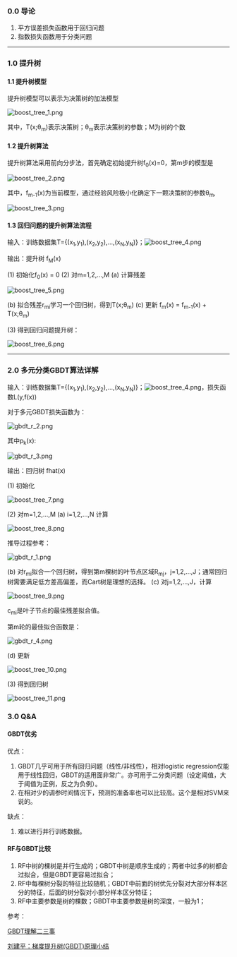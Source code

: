 ﻿### 0.0 导论
1. 平方误差损失函数用于回归问题
2. 指数损失函数用于分类问题

----------

### 1.0 提升树
#### 1.1 提升树模型
提升树模型可以表示为决策树的加法模型

![boost_tree_1.png](https://i.imgur.com/66eVCNJ.png)

其中，T(x;θ<sub>m</sub>)表示决策树；θ<sub>m</sub>表示决策树的参数；M为树的个数

#### 1.2 提升树算法
提升树算法采用前向分步法，首先确定初始提升树f<sub>0</sub>(x)=0，第m步的模型是

![boost_tree_2.png](https://i.imgur.com/kVHXfY6.png)

其中，f<sub>m-1</sub>(x)为当前模型，通过经验风险极小化确定下一颗决策树的参数θ<sub>m</sub>,

![boost_tree_3.png](https://i.imgur.com/wrpus6R.png)

#### 1.3 回归问题的提升树算法流程
输入：训练数据集T={(x<sub>1</sub>,y<sub>1</sub>),(x<sub>2</sub>,y<sub>2</sub>),...,(x<sub>N</sub>,y<sub>N</sub>)}；![boost_tree_4.png](https://i.imgur.com/eHNQkF5.png)

输出：提升树 f<sub>M</sub>(x)

(1) 初始化f<sub>0</sub>(x) = 0
(2) 对m=1,2,...,M
(a) 计算残差

![boost_tree_5.png](https://i.imgur.com/g1b3VWb.png)

(b) 拟合残差r<sub>mi</sub>学习一个回归树，得到T(x;θ<sub>m</sub>)
(c) 更新 f<sub>m</sub>(x) = f<sub>m-1</sub>(x) + T(x;θ<sub>m</sub>)

(3) 得到回归问题提升树：

![boost_tree_6.png](https://i.imgur.com/ausFV8O.png)

----------

### 2.0 多元分类GBDT算法详解

输入：训练数据集T={(x<sub>1</sub>,y<sub>1</sub>),(x<sub>2</sub>,y<sub>2</sub>),...,(x<sub>N</sub>,y<sub>N</sub>)}；![boost_tree_4.png](https://i.imgur.com/eHNQkF5.png)，损失函数L(y,f(x))

对于多元GBDT损失函数为：

![gbdt_r_2.png](https://i.imgur.com/fs13MI8.png)

其中p<sub>k</sub>(x):

![gbdt_r_3.png](https://i.imgur.com/zSONBBM.png)

输出：回归树 fhat(x)

(1) 初始化

![boost_tree_7.png](https://i.imgur.com/cMgPG5Z.png)

(2) 对m=1,2,...,M
(a) i=1,2,...,N 计算

![boost_tree_8.png](https://i.imgur.com/O7J47PL.png)

推导过程参考：

![gbdt_r_1.png](https://i.imgur.com/5t91bWu.png)

(b) 对r<sub>mi</sub>拟合一个回归树，得到第m棵树的叶节点区域R<sub>mj</sub>，j=1,2,...,J；通常回归树需要满足低方差高偏差，而Cart树是理想的选择。
(c) 对j=1,2,...,J，计算

![boost_tree_9.png](https://i.imgur.com/OVETFnF.png)

c<sub>mi</sub>是叶子节点的最佳残差拟合值。

第m轮的最佳拟合函数是：

![gbdt_r_4.png](https://i.imgur.com/4gfyyyn.png)

(d) 更新

![boost_tree_10.png](https://i.imgur.com/S4dKkYj.png)

(3) 得到回归树

![boost_tree_11.png](https://i.imgur.com/QQYyXYI.png)


### 3.0 Q&A
#### GBDT优劣
优点：</br>
1. GBDT几乎可用于所有回归问题（线性/非线性），相对logistic regression仅能用于线性回归，GBDT的适用面非常广。亦可用于二分类问题（设定阈值，大于阈值为正例，反之为负例）。
1. 在相对少的调参时间情况下，预测的准备率也可以比较高。这个是相对SVM来说的。

缺点：</br>
1. 难以进行并行训练数据。

#### RF与GBDT比较
1. RF中树的棵树是并行生成的；GBDT中树是顺序生成的；两者中过多的树都会过拟合，但是GBDT更容易过拟合；
2. RF中每棵树分裂的特征比较随机；GBDT中前面的树优先分裂对大部分样本区分的特征，后面的树分裂对小部分样本区分特征；
3. RF中主要参数是树的棵数；GBDT中主要参数是树的深度，一般为1；

参考：

[GBDT理解二三事](https://blog.csdn.net/w28971023/article/details/43704775)

[刘建平：梯度提升树(GBDT)原理小结](https://www.cnblogs.com/pinard/p/6140514.html)